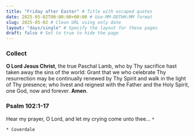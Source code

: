 ```yaml
---
title: "Friday after Easter" # Title with escaped quotes
date: 2025-05-02T00:00:00+00:00 # Use-MM-DDTHH:MM format
slug: 2025-05-02 # Clean URL using only date
layout: "days/single" # Specify the layout for these pages
draft: false # Set to true to hide the page
---
```


### Collect

**O Lord Jesus Christ**, the true Paschal Lamb, who by Thy sacrifice hast taken away the sins of the world: Grant that we who celebrate Thy resurrection may be continually renewed by Thy Spirit and walk in the light of Thy presence; who livest and reignest with the Father and the Holy Spirit, one God, now and forever. **Amen**.


### Psalm 102:1-17

Hear my prayer, O Lord, and let my crying come unto thee&#x2026; `*`

`* Coverdale`